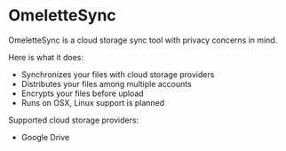 # OmeletteSync

OmeletteSync is a cloud storage sync tool with privacy concerns in mind.

Here is what it does:
- Synchronizes your files with cloud storage providers
- Distributes your files among multiple accounts
- Encrypts your files before upload
- Runs on OSX, Linux support is planned

Supported cloud storage providers:
- Google Drive
